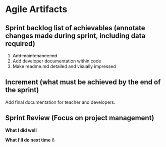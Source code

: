 # Agile Artifacts
## Sprint backlog list of achievables (annotate changes made during sprint, including data required)
1. ~~Add maintenance.md~~
2. Add developer documentation within code
3. Make readme.md detailed and visually impressed 

## Increment (what must be achieved by the end of the sprint)
Add final documentation for teacher and developers.
## Sprint Review (Focus on project management)

**What I did well** 

**What I'll do next time** 
ß




 